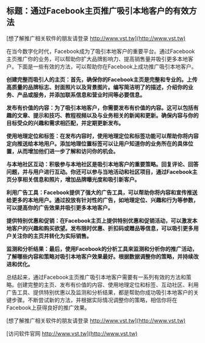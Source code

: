 ## **标题：通过Facebook主页推广吸引本地客户的有效方法**

[想了解推广相关软件的朋友请登录 http://www.vst.tw](http://www.vst.tw)

在当今数字化时代，Facebook成为了吸引本地客户的重要平台。通过Facebook主页推广你的业务，可以帮助你扩大品牌影响力、提高销售量并吸引更多本地客户。下面是一些有效的方法，可以帮助你在Facebook上成功推广吸引本地客户。

**创建完整而吸引人的主页：首先，确保你的Facebook主页是完整和专业的。上传高质量的品牌标志、封面照片以及背景图片。编写简洁明了的描述，介绍你的业务、产品或服务，并添加联系信息和营业时间等必要信息。**

**发布有价值的内容：为了吸引本地客户，你需要发布有价值的内容。这可以包括有趣的文章、提示和技巧、教程视频以及与业务相关的新闻和更新。确保内容与你的目标受众的兴趣和需求相匹配，并定期更新发布。**

**使用地理定位和标签：在发布内容时，使用地理定位和标签功能可以帮助你将内容定向推送给本地用户。添加地理位置标签可以让用户知道你的业务所在的具体位置，从而增加他们进一步了解和访问你的机会。**

**与本地社区互动：积极参与本地社区是吸引本地客户的重要策略。回复评论、回答问题，并与用户进行互动。你还可以参与当地活动和社区项目，通过Facebook主页分享相关信息和照片，增加品牌曝光度和吸引新客户。**

**利用广告工具：Facebook提供了强大的广告工具，可以帮助你将内容和宣传推送给更多的本地用户。通过投放有针对性的广告，如地理定位、兴趣和行为等参数，可以提高你的广告效果并吸引更多本地客户。**

**提供特别优惠和促销：在Facebook主页上提供特别优惠和促销活动，可以激发本地客户的兴趣和购买欲望。发布限时优惠、折扣码或赠品等信息，可以吸引更多用户关注你的主页并转化为实际销售。**

**监测和分析结果：最后，使用Facebook的分析工具来监测和分析你的推广活动，了解哪些内容和策略对吸引本地客户效果最好。根据数据调整你的策略，并持续改进和优化。**

总结起来，通过Facebook主页推广吸引本地客户需要有一系列有效的方法和策略。创建完整的主页、发布有价值的内容、使用地理定位和标签、互动社区、利用广告工具、提供特别优惠以及监测和分析结果，都是帮助你成功吸引本地客户的关键步骤。不断尝试新的方法，并根据实际情况调整你的策略，相信你将在Facebook上获得良好的推广效果。

[想了解推广相关软件的朋友请登录 http://www.vst.tw](http://www.vst.tw)


[访问软件官网 http://www.vst.tw](http://www.vst.tw)
